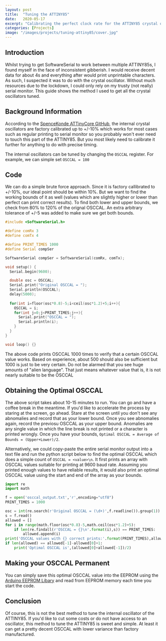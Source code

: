 ```yaml
---
layout: post
title:  "Tuning the ATTINY85"
date:   2020-05-17
excerpt: "Calibrating the perfect clock rate for the ATTINY85 crystal oscillator"
categories: [Projects]
image: "/images/projects/tuning-attiny85/cover.jpg"
---
```

## Introduction
Whilst trying to get SoftwareSerial to work between multiple ATTINY85s, I found myself in the face of inconsistent gibberish. I would receive decent data for about 4s and everything after would print unprintable characters. As such, I suspected it was to do with the crystal oscillator. Without much resources due to the lockdown, I could only rely on my trusty (not really) serial monitor. This guide shows the method I used to get all the crystal oscillators tuned.

## Background Information
According to the [SpenceKonde ATTinyCore GitHub](https://github.com/SpenceKonde/ATTinyCore), the internal crystal oscillators are factory calibrated up to +/-10% which works for most cases such as regular printing to serial monitor so you probably won't ever need to touch this part of the ATTINY85. But you most likely need to calibrate it further for anything to do with precise timing.

The internal oscillators can be tuned by changing the `OSCCAL` register. For example, we can simple set `OSCCAL = 100`

## Code
We can do a simple brute force approach. Since it is factory callibrated to +/-10%, our ideal point should be within 10%. But we want to find the working bounds of it as well (values which are slightly higher or lower than perfect can print correct results). To find both lower and upper bounds, we check from 80% to 120% of the orignal OSCCAL. An extra arbitrary tolerance of +/-5 was added to make sure we get both bounds.

```cpp
#include <SoftwareSerial.h>

#define comRx 3
#define comTx 4

#define PRINT_TIMES 1000
#define Serial compSer

SoftwareSerial compSer = SoftwareSerial(comRx, comTx);

void setup() {
  Serial.begin(9600);

  double osc = OSCCAL;
  Serial.print("Original OSCCAL = ");
  Serial.println(OSCCAL);
  delay(5000);
  
  for(int i=floor(osc*0.8)-5;i<ceil(osc*1.2)+5;i++){
    OSCCAL = i;
    for(int j=0;j<PRINT_TIMES;j++){
      Serial.print("OSCCAL = ");
      Serial.println(i);
    }
  }
}

void loop() {}
```

The above code prints OSCCAL 1000 times to verify that a certain OSCCAL value works. Based on experience, about 500 should also be sufficient but 1000 is just to be very certain. Do not be alarmed that you see huge amounts of "alien language". That just means whatever value that is, it is not nearly suitable to be the OSCCAL

## Obtaining the Optimal OSCCAL
The above script takes about 10-15 minutes to run. You can go and have a coffee break in the meantime. If you'd like to accelerate the process by staring at the screen, go ahead. Stare at the screen until you don't see any abnomalies and record that as your lower bound. Once you see abnomalies again, record the previosu OSCCAL as your upper bound. Anomalies are any single value in which the line break is not printed or a character is printed wrongly. Once you have your bounds, `Optimal OSCCAL = Average of Bounds = (Upper+Lower)/2`.

Alternatively, we could copy-paste the entire serial monitor output into a text file and run the python script below to find the optimal OSCCAL which does a simple count of `OSCCAL = <value>\n`. It first prints an array with OSCCAL values suitable for printing at 9600 baud rate. Assuming you printed enough values to have reliable results, it would also print an optimal OSCCAL value using the start and end of the array as your bounds.

```python
import re
import math

f = open('osccal_output.txt','r',encoding="utf8")
PRINT_TIMES = 1000

osc = int(re.search(r'Original OSCCAL = (\d+)',f.readline()).group(1))
s = f.read()
allowed = []
for i in range(math.floor(osc*0.8)-5,math.ceil(osc*1.2)+5):
    if len(re.findall(r'OSCCAL = {}\n'.format(i),s)) == PRINT_TIMES: 
        allowed.append(i)
print('OSCCAL values with {} correct prints:'.format(PRINT_TIMES),allowed)
if len(allowed) == allowed[-1]-allowed[0]+1:
    print('Optimal OSCCAL is',(allowed[0]+allowed[-1])/2)
```

## Making your OSCCAL Permanent
You can simply save this optimal OSCCAL value into the EEPROM using the [Arduino EEPROM Libary](https://www.arduino.cc/en/Reference/EEPROM) and read from EEPROM memory each time you start the code.

## Conclusion
Of course, this is not the best method to tune the internal oscillator of the ATTINY85. If you'd like to cut some costs or do not have access to an oscillator, this method to tune the ATTINY85 is sweet and simple. At least it can get a pretty decent OSCCAL with lower variance than factory manufactured.